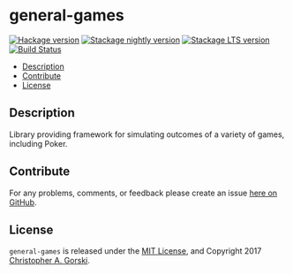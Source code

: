 general-games
=============

[![Hackage version](https://img.shields.io/hackage/v/general-games.svg?label=Hackage)](https://hackage.haskell.org/package/general-games) [![Stackage nightly version](https://www.stackage.org/package/general-games/badge/nightly)](https://www.stackage.org/package/general-games)  [![Stackage LTS version](https://www.stackage.org/package/general-games/badge/lts)](https://www.stackage.org/package/general-games) [![Build Status](https://travis-ci.org/cgorski/general-games.svg?branch=master)](https://travis-ci.org/cgorski/general-games)

* [Description](#description)
* [Contribute](#contribute)
* [License](#license)

## Description

Library providing framework for simulating outcomes of a variety of games, including Poker.


## Contribute

For any problems, comments, or feedback please create an issue [here on GitHub](https://github.com/cgorski/general-games/issues).


## License

`general-games` is released under the [MIT License](https://opensource.org/licenses/MIT), and Copyright 2017 [Christopher A. Gorski](https://www.cgorski.org/).

